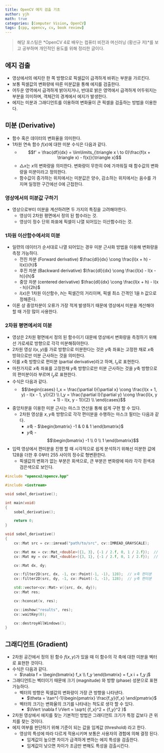 ```yaml
---
title: OpenCV 에지 검출 기초
author: yjh
math: true
categories: [Computer Vision, OpenCV]
tags: [cpp, opencv, cv, book review]
---
```


> 해당 포스팅은 *OpenCV 4로 배우는 컴퓨터 비전과 머신러닝 (황선규 저)*를 보고 공부하며 개인적인 용도를 위해 정리한 글이다.

## 에지 검출

- 영상에서의 에지란 한 쪽 방향으로 픽셀값이 급격하게 바뀌는 부분을 가르킨다.
- 보통 픽셀값의 변화량에 따른 미분값을 통해 에지를 검출한다.
- 어두운 영역에서 급격하게 밝아지거나, 반대로 밝은 영역에서 급격하게 어두워지는 부분을 의미하며, 객체간의 경계에서 에지가 발생한다.
- 에지는 미분과 그래디언트를 이용하여 변화율이 큰 픽셀을 검출하는 방법을 이용한다.

## 미분 (Derivative)

- 함수 혹은 데이터의 변화율을 의미한다.
- 1차원 연속 함수 $f(x)$에 대한 미분 수식은 다음과 같다.
  - $$f' = \frac{df}{dx} = \lim\limits_{\triangle x \ to 0}\frac{f(x + \triangle x) - f(x)}{\triangle x}$$
  - $\triangle x$는 $x$의 변화량을 의미한다. 변화량이 무한히 $0$에 가까워질 때 함수값의 변화량을 미분이라고 정의한다.
  - 함수값이 증가하는 위치에서는 미분값은 양수, 감소하는 위치에서는 음수를 가지며 일정한 구간에선 $0$에 근접한다.

### 영상에서의 미분값 구하기

- 영상으로부터 미분을 계산하려면 두 가지의 특징을 고려해야한다.
  - 영상이 2차원 평면에서 정의 된 함수라는 것.
  - 영상이 정수 단위 좌표에 픽셀이 나열 되어있는 이산함수라는 것.

### 1차원 이산함수에서의 미분

- 일련의 데이터가 순서대로 나열 되어있는 경우 미분 근사화 방법을 이용해 변화량을 측정 가능하다.
  - 전친 차분 (Forward derivative) $\frac{dI}{dx} \cong \frac{I(x + h) - I(x)}{h}$
  - 후진 차분 (Backward derivative) $\frac{dI}{dx} \cong \frac{I(x) - I(x - h)}{h}$
  - 중앙 차분 (centered derivative) $\frac{dI}{dx} \cong \frac{I(x + h) - I(x - h)}{2h}$
  - $I(x)$은 1차원 이산함수, $h$는 픽셀간의 거리이며, 픽셀 최소 간격인 $1$을 $h$ 값으로 정해준다.
- 이론 상 중앙차분이 오류가 가장 적게 발생하기 때문에 영상에서 미분을 계산해야 할 때 가장 많이 사용한다.

### 2차원 평면에서의 미분

- 영상은 2차원 평면에서 정의 된 함수이기 대문에 영상에서 변화량을 측정하기 위해선 가로세로 방향으로 각각 미분해줘야한다.
- 2차원 영상 $I(x, y)$를 가로 방향으로 미분한다는 것은 $y$축 좌표는 고정한 채로 $x$축 방햐으로만 미분 근사하는 것을 의미한다.
- 이를 $x$축 방향으로 편미분 (partial derivative)라고 하며, $I_x$로 표현한다.
- 마찬가지로 $x$축 좌표를 고정한채 $y$축 방향으로만 미분 근사하는 것을 $y$축 방향으로의 편미분이라 부르며 $I_y$로 표현한다.
- 수식은 다음과 같다.
  - $$\begin{cases}
    I_x = \frac{\partial I}{\partial x} \cong \frac{I(x + 1, y) - I(x - 1, y)}{2} \\
    I_y = \frac{\partial I}{\partial y} \cong \frac{I(x, y + 1) - I(x, y - 1)}{2} \\
    \end{cases}$$
- 중앙차분을 이용한 미분 근사는 마스크 연산을 통해 쉽게 구현 할 수 있다.
  - 2차원 영상을 $x, y$축 방향으로 각각 편미분을 수행하는 마스크 필터는 다음과 같다.
    - $x$축 - $\begin{bmatrix} -1 & 0 & 1 \end{bmatrix}$
    - $y$축 - $$\begin{bmatrix} -1 \\ 0 \\ 1 \end{bmatrix}$$
- 입력 영상에서 편미분을 진행 할 때 시각적으로 쉽게 분석하기 위해선 미분한 값에 $128$을 더한 후 $0$부터 $255$ 사이의 정수로 형변환한다.
  - 픽셀값의 변화가 없는 부분은 회색으로, 큰 부분은 변화량에 따라 각각 흰색과 검은색으로 보인다.

```cpp
#include "opencv2/opencv.hpp"

#include <iostream>

void sobel_derivative();

int main(void)
{
    sobel_derivative();

    return 0;
}

void sobel_derivative()
{
    cv::Mat src = cv::imread("path/to/src", cv::IMREAD_GRAYSCALE);

    cv::Mat mx = cv::Mat_<double>({1, 3}, {-1 / 2.f, 0, 1 / 2.f});  // x축 마스크 필터
    cv::Mat my = cv::Mat_<double>({3, 1}, {-1 / 2.f, 0, 1 / 2.f});  // y축 마스크 필터

    cv::Mat dx, dy;

    cv::filter2D(src, dx, -1, cv::Point(-1, -1), 128);  // x축 편미분
    cv::filter2D(src, dy, -1, cv::Point(-1, -1), 128);  // y축 편미분

    std::vector<cv::Mat> v({src, dx, dy});
    cv::Mat res;

    cv::hconcat(v, res);

    cv::imshow("results", res);
    cv::waitKey(0);

    cv::destroyAllWindows();
}
```

## 그래디언트 (Gradient)

- 2차원 공간에서 정의 된 함수 $f(x, y)$가 있을 때 이 함수의 각 축에 대한 미분을 벡터로 표현한 것이다.
- 수식은 다음과 같다.
  - $\nabla f = \begin{bmatrix} f_x \\ f_y \end{bmatrix} = f_x i + f_y j$
- 그래디언트는 벡터이기 때문에 크기 (magnitude) 와 방향 (phase) 성분으로 표현 가능하다.
  - 벡터의 방향은 픽셀값의 변화량이 가장 큰 방향을 나타낸다.
    - $\theta = \tan^{-1}\begin{pmatrix} \frac{f_y}{f_x} \end{pmatrix}$
  - 벡터의 크기는 변화율의 크기를 나타내는 척도로 생각 할 수 있다.
    - $\lVert \nabla f \rVert = \sqrt{ {f_x}^2 + {f_y}^2 }$
- 2차원 영상에서 에지를 찾는 기본적인 방법은 그래디언트 크기가 특정 값보다 큰 위치를 찾는 것이다.
- 에지 여부를 판단하기 위해 기준이 되는 값을 임계값 (threshold) 라고 한다.
  - 영상의 특성에 따라 다르게 적용시키며 보통은 사용자의 경험에 의해 결정 된다.
    - 임계값이 높으면 차이가 급격하게 변하는 에지 특성을 검출한다.
    - 임계값이 낮으면 차이가 조금만 변해도 특성을 검출시킨다.
